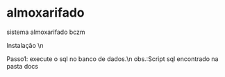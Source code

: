 almoxarifado
============

sistema almoxarifado bczm

Instalação \n

Passo1:
  execute o sql no banco de dados.\n
  obs.:Script sql encontrado na pasta docs
  
